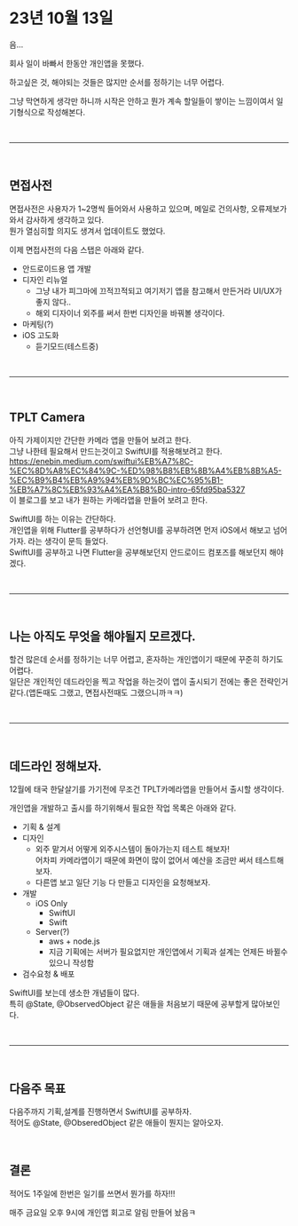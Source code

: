 # 23년 10월 13일

음...  

회사 일이 바빠서 한동안 개인앱을 못했다.  

하고싶은 것, 해야되는 것들은 많지만 순서를 정하기는 너무 어렵다.  

그냥 막연하게 생각만 하니까 시작은 안하고 뭔가 계속 할일들이 쌓이는 느낌이여서 일기형식으로 작성해본다.

<br/>

---

<br/>

## 면접사전
면접사전은 사용자가 1~2명씩 들어와서 사용하고 있으며, 메일로 건의사항, 오류제보가 와서 감사하게 생각하고 있다.  
뭔가 열심히할 의지도 생겨서 업데이트도 했었다.  

이제 면접사전의 다음 스탭은 아래와 같다.
- 안드로이드용 앱 개발
- 디자인 리뉴얼
    - 그냥 내가 피그마에 끄적끄적되고 여기저기 앱을 참고해서 만든거라 UI/UX가 좋지 않다..
    - 해외 디자이너 외주를 써서 한번 디자인을 바꿔볼 생각이다.
- 마케팅(?)
- iOS 고도화
    - 듣기모드(테스트중)


<br/>

---

<br/>

## TPLT Camera

아직 가제이지만 간단한 카메라 앱을 만들어 보려고 한다.  
그냥 나한테 필요해서 만드는것이고 SwiftUI를 적용해보려고 한다.  
https://enebin.medium.com/swiftui%EB%A7%8C-%EC%8D%A8%EC%84%9C-%ED%98%B8%EB%8B%A4%EB%8B%A5-%EC%B9%B4%EB%A9%94%EB%9D%BC%EC%95%B1-%EB%A7%8C%EB%93%A4%EA%B8%B0-intro-65fd95ba5327  
이 블로그를 보고 내가 원하는 카메라앱을 만들어 보려고 한다.

SwiftUI를 하는 이유는 간단하다.  
개인앱을 위해 Flutter를 공부하다가 선언형UI를 공부하려면 먼저 iOS에서 해보고 넘어가자. 라는 생각이 문득 들었다.  
SwiftUI를 공부하고 나면 Flutter을 공부해보던지 안드로이드 컴포즈를 해보던지 해야겠다.

<br/>

---

<br/>


## 나는 아직도 무엇을 해야될지 모르겠다.
할건 많은데 순서를 정하기는 너무 어렵고, 혼자하는 개인앱이기 때문에 꾸준히 하기도 어렵다.   
일단은 개인적인 데드라인을 찍고 작업을 하는것이 앱이 출시되기 전에는 좋은 전략인거 같다.(앱돈때도 그랬고, 면접사전때도 그랬으니까ㅋㅋ)


<br/>

---

<br/>

## 데드라인 정해보자.

12월에 태국 한달살기를 가기전에 무조건 TPLT카메라앱을 만들어서 출시할 생각이다.

개인앱을 개발하고 출시를 하기위해서 필요한 작업 목록은 아래와 같다.

- 기획 & 설계
- 디자인
    - 외주 맡겨서 어떻게 외주시스템이 돌아가는지 테스트 해보자!  
    어차피 카메라앱이기 때문에 화면이 많이 없어서 예산을 조금만 써서 테스트해보자.
    - 다른앱 보고 일단 기능 다 만들고 디자인을 요청해보자.
- 개발
    - iOS Only 
        - SwiftUI
        - Swift
    - Server(?)
        - aws + node.js
        - 지금 기획에는 서버가 필요없지만 개인앱에서 기획과 설계는 언제든 바뀔수 있으니 작성함
- 검수요청 & 배포 


SwiftUI를 보는데 생소한 개념들이 많다.  
특히 @State, @ObservedObject 같은 애들을 처음보기 때문에 공부할게 많아보인다.  

<br/>

---

<br/>

## 다음주 목표

다음주까지 기획,설계를 진행하면서 SwiftUI를 공부하자.  
적어도 @State, @ObseredObject 같은 애들이 뭔지는 알아오자.



<br/>

## 결론  

적어도 1주일에 한번은 일기를 쓰면서 뭔가를 하자!!!   

매주 금요일 오후 9시에 개인앱 회고로 알림 만들어 놨음ㅋ
